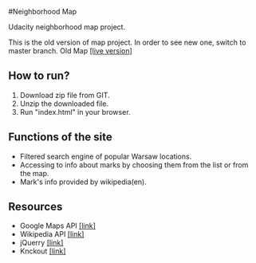 #Neighborhood Map

Udacity neighborhood map project.

This is the old version of map project. In order to see new one, switch to master branch.
Old Map [[live version]](http://kamiljarzab.pl/Projekty/Neighborhood%20Map/)

## How to run?

1. Download zip file from GIT.
2. Unzip the downloaded file.
3. Run "index.html" in your browser.

## Functions of the site

* Filtered search engine of popular Warsaw locations.
* Accessing to info about marks by choosing them from the list or from the map.
* Mark's info provided by wikipedia(en).

## Resources

* Google Maps API [[link]](https://developers.google.com/maps/)
* Wikipedia API [[link]](https://www.mediawiki.org/wiki/MediaWiki)
* jQuerry [[link]](https://jquery.com/)
* Knckout [[link]](http://knockoutjs.com/)
